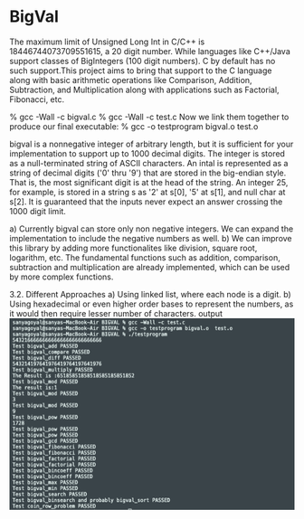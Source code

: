 # BigVal
The maximum limit of Unsigned Long Int in C/C++ is 18446744073709551615, a 20 digit
number. While languages like C++/Java support classes of BigIntegers (100 digit numbers).
C by default has no such support.This project aims to bring that support to the C language
along with basic arithmetic operations like Comparison, Addition, Subtraction, and
Multiplication along with applications such as Factorial, Fibonacci, etc.


% gcc -Wall -c bigval.c
% gcc -Wall -c test.c
Now we link them together to produce our final executable:
% gcc -o testprogram bigval.o  test.o


bigval is a nonnegative integer of arbitrary length, but it is sufficient for your implementation to support up to 1000 decimal digits. The integer is stored as a null-terminated string of ASCII characters. An intal is represented as a string of decimal digits ('0' thru '9') that are stored in the big-endian style. That is, the most significant digit is at the head of the string. An integer 25, for example, is stored in a string s as '2' at s[0], '5' at s[1], and null char at s[2].
 It is guaranteed that the inputs never expect an answer crossing the 1000 digit limit.


a) Currently bigval can store only non negative integers. We can expand the 
      implementation to include the negative numbers as well.
      b) We can improve this library by adding more functionalites like 
      division, square root, logarithm, etc. The fundamental functions such as 
      addition, comparison, subtraction and multiplication are already 
      implemented, which can be used by more complex functions.

  3.2. Different Approaches
      a) Using linked list, where each node is a digit.
      b) Using hexadecimal or even higher order bases to represent the numbers, 
      as it would then require lesser number of characters.
output
![](1.png)
